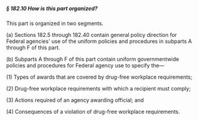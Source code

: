 ##### § 182.10 How is this part organized? #####

This part is organized in two segments.

(a) Sections 182.5 through 182.40 contain general policy direction for Federal agencies' use of the uniform policies and procedures in subparts A through F of this part.

(b) Subparts A through F of this part contain uniform governmentwide policies and procedures for Federal agency use to specify the—

(1) Types of awards that are covered by drug-free workplace requirements;

(2) Drug-free workplace requirements with which a recipient must comply;

(3) Actions required of an agency awarding official; and

(4) Consequences of a violation of drug-free workplace requirements.